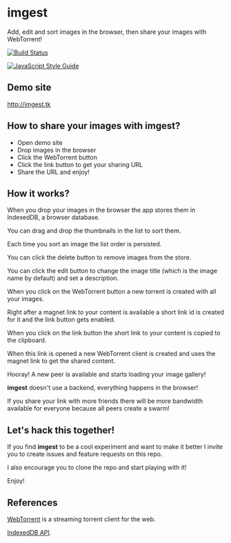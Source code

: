# imgest

Add, edit and sort images in the browser, then share your images with WebTorrent!

[![Build Status](https://travis-ci.org/codealchemist/imgest.svg?branch=master)](https://travis-ci.org/codealchemist/imgest)

[![JavaScript Style Guide](https://cdn.rawgit.com/feross/standard/master/badge.svg)](https://github.com/feross/standard)

## Demo site

http://imgest.tk

## How to share your images with imgest?

- Open demo site
- Drop images in the browser
- Click the WebTorrent button
- Click the link button to get your sharing URL
- Share the URL and enjoy!

## How it works?

When you drop your images in the browser the app stores them in
IndexedDB, a browser database.

You can drag and drop the thumbnails in the list to sort them.

Each time you sort an image the list order is persisted.

You can click the delete button to remove images from the store.

You can click the edit button to change the image title (which is
the image name by default) and set a description.

When you click on the WebTorrent button a new torrent is created
with all your images.

Right after a magnet link to your content is available a short link id
is created for it and the link button gets enabled.

When you click on the link button the short link to your content is
copied to the clipboard.

When this link is opened a new WebTorrent client is created and
uses the magnet link to get the shared content.

Hooray! A new peer is available and starts loading
your image gallery!

**imgest** doesn't use a backend, everything happens in the browser!

If you share your link with more friends there will be more bandwidth
available for everyone because all peers create a swarm!

## Let's hack this together!

If you find **imgest** to be a cool experiment and want to make it better
I invite you to create issues and feature requests on this repo.

I also encourage you to clone the repo and start playing with it!


Enjoy!

## References

[WebTorrent](https://github.com/webtorrent/webtorrent) is a streaming torrent client for the web.

[IndexedDB API](https://developer.mozilla.org/en-US/docs/Web/API/IndexedDB_API).
